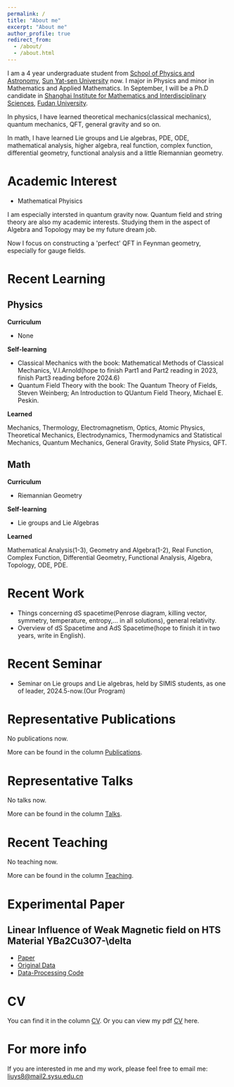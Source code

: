 ```yaml
---
permalink: /
title: "About me"
excerpt: "About me"
author_profile: true
redirect_from: 
  - /about/
  - /about.html
---
```


I am a 4 year undergraduate student from [School of Physics and Astronomy](https://spa.sysu.edu.cn/), [Sun Yat-sen University](https://www.sysu.edu.cn/) now. I major in Physics and minor in Mathematics and Applied Mathematics. In September, I will be a Ph.D candidate in [Shanghai Institute for Mathematics and Interdisciplinary Sciences](https://www.simis.cn/), [Fudan University](https://www.fudan.edu.cn/).

In physics, I have learned theoretical mechanics(classical mechanics), quantum mechanics, QFT, general gravity and so on. 

In math, I have learned Lie groups and Lie algebras, PDE, ODE, mathematical analysis, higher algebra, real function, complex function, differential geometry, functional analysis and a little Riemannian geometry. 

Academic Interest
======
* Mathematical Phyisics

I am especially intersted in quantum gravity now. Quantum field and string theory are also my academic interests. Studying them in the aspect of Algebra and Topology may be my future dream job.

Now I focus on constructing a 'perfect' QFT in Feynman geometry, especially for gauge fields.

Recent Learning
======

Physics
------
**Curriculum**
* None

**Self-learning**
* Classical Mechanics with the book: Mathematical Methods of Classical Mechanics, V.I.Arnold(hope to finish Part1 and Part2 reading in 2023, finish Part3 reading before 2024.6)
* Quantum Field Theory with the book: The Quantum Theory of Fields, Steven Weinberg; An Introduction to QUantum Field Theory, Michael E. Peskin.

**Learned**

Mechanics, Thermology, Electromagnetism, Optics, Atomic Physics, Theoretical Mechanics, Electrodynamics, Thermodynamics and Statistical Mechanics, Quantum Mechanics, General Gravity, Solid State Physics, QFT.

Math
------
**Curriculum**
* Riemannian Geometry

**Self-learning**
* Lie groups and Lie Algebras

**Learned**

Mathematical Analysis(1-3), Geometry and Algebra(1-2), Real Function, Complex Function, Differential Geometry, Functional Analysis, Algebra, Topology, ODE, PDE.


Recent Work
=====
* Things concerning dS spacetime(Penrose diagram, killing vector, symmetry, temperature, entropy,... in all solutions), general relativity.
* Overview of dS Spacetime and AdS Spacetime(hope to finish it in two years, write in English).


Recent Seminar
=====
* Seminar on Lie groups and Lie algebras, held by SIMIS students, as one of leader, 2024.5-now.(Our Program)


Representative Publications
======
No publications now.

More can be found in the column [Publications](https://liuyisi238.github.io//publications/).


Representative Talks
======
No talks now.

More can be found in the column [Talks](https://liuyisi238.github.io//talks/).


Recent Teaching
======
No teaching now.

More can be found in the column [Teaching](https://liuyisi238.github.io//teaching/).


Experimental Paper
=====

Linear Influence of Weak Magnetic field on HTS Material YBa2Cu3O7-\delta
-----
* [Paper](https://liuyisi238.github.io/files/PaperOfHTSExperiment.pdf)
* [Original Data](https://liuyisi238.github.io/files/OriginalDataOfHTSExperiment.rar)
* [Data-Processing Code](https://liuyisi238.github.io/files/DataProcessingOfHTSExperiment.rar)


CV
=====
You can find it in the column [CV](https://liuyisi238.github.io//cv/).
Or you can view my pdf [CV](https://liuyisi238.github.io/files/CV.pdf) here.


For more info
=====
If you are interested in me and my work, please feel free to email me: liuys8@mail2.sysu.edu.cn 


